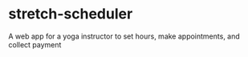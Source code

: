# stretch-scheduler
A web app for a yoga instructor to set hours, make appointments, and collect payment
